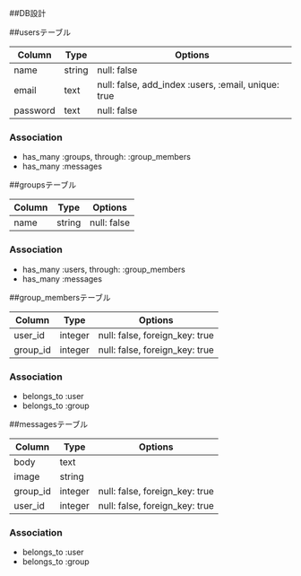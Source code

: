 ##DB設計

##usersテーブル

|Column|Type|Options|
|------|----|-------|
|name|string|null: false|
|email|text|null: false, add_index :users, :email, unique: true|
|password|text|null: false|

### Association
- has_many :groups, through: :group_members
- has_many :messages

##groupsテーブル

|Column|Type|Options|
|------|----|-------|
|name|string|null: false|


### Association
- has_many :users, through: :group_members
- has_many :messages

##group_membersテーブル

|Column|Type|Options|
|------|----|-------|
|user_id|integer|null: false, foreign_key: true|
|group_id|integer|null: false, foreign_key: true|

### Association
- belongs_to :user
- belongs_to :group

##messagesテーブル

|Column|Type|Options|
|------|----|-------|
|body|text||
|image|string||
|group_id|integer|null: false, foreign_key: true|
|user_id|integer|null: false, foreign_key: true|

### Association
- belongs_to :user
- belongs_to :group